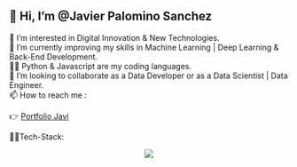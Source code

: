 ## 👋 Hi, I’m @Javier Palomino Sanchez


 👀 I’m interested in Digital Innovation & New Technologies.</br>
 🌱 I’m currently improving my skills in Machine Learning | Deep Learning & Back-End Development.</br>
 👨‍💻 Python & Javascript are my coding languages.</br>
 💞️ I’m looking to collaborate as a Data Developer or as a Data Scientist | Data Engineer.</br>
 📫 How to reach me :

   👉 [Portfolio Javi](https://jpsanchez.netlify.app "Javi Full-Stack Developer")
        
  👨‍🏭Tech-Stack:
  
  <p align="center">
  <a href="https://skillicons.dev">
    <img src="https://skillicons.dev/icons?i=git,js,py,express,firebase,react,nodejs,django" />
  </a>
</p>
  

        
